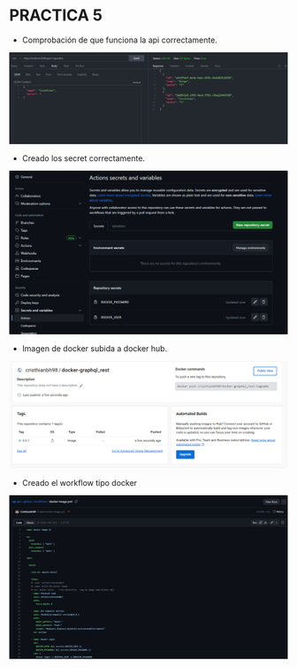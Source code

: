 # PRACTICA 5

- Comprobación de que funciona la api correctamente.

![API](./img/1.png)

- Creado los secret correctamente.

![SECRET](./img/2.png)

- Imagen de docker subida a docker hub.

![SECRET](./img/3.png)

- Creado el workflow tipo docker

![DOCKER](./img/4.png)
